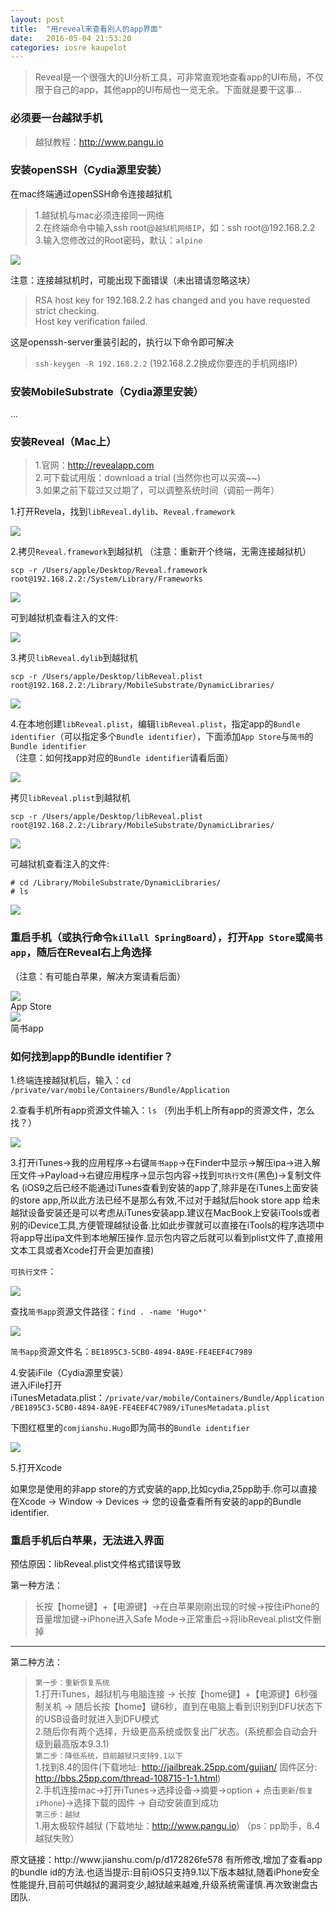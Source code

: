 ```yaml
---
layout: post
title:  "用reveal来查看别人的app界面"
date:   2016-05-04 21:53:20
categories: iosre kaupelot
---
```

<div class="show-content"><blockquote><p>Reveal是一个很强大的UI分析工具，可非常直观地查看app的UI布局，不仅限于自己的app，其他app的UI布局也一览无余。下面就是要干这事...</p></blockquote>
<h3>必须要一台越狱手机</h3>
<blockquote><p>越狱教程：<a href="http://www.pangu.io" target="_blank">http://www.pangu.io</a></p></blockquote>
<h3>安装openSSH（Cydia源里安装）</h3>
<p>在mac终端通过openSSH命令连接越狱机</p>
<blockquote><p>1.越狱机与mac必须连接同一网络<br>  2.在终端命令中输入ssh root@<code>越狱机网络IP</code>，如：ssh root@192.168.2.2<br>  3.输入您修改过的Root密码，默认：<code>alpine</code></p></blockquote>
<div class="image-package">
<img src="http://upload-images.jianshu.io/upload_images/295346-9cc541e11fda0e54.png?imageMogr2/auto-orient/strip%257CimageView2/2/w/1240" data-original-src="http://upload-images.jianshu.io/upload_images/295346-9cc541e11fda0e54.png"><br><div class="image-caption"></div>
</div>
<p>注意：连接越狱机时，可能出现下面错误（未出错请忽略这块）</p>
<blockquote><p>RSA host key for 192.168.2.2 has changed and you have requested strict checking.<br>Host key verification failed.</p></blockquote>
<p>这是openssh-server重装引起的，执行以下命令即可解决</p>
<blockquote><p><code>ssh-keygen -R 192.168.2.2</code>  (192.168.2.2换成你要连的手机网络IP)</p></blockquote>
<h3>安装MobileSubstrate（Cydia源里安装）</h3>
<p>...</p>
<h3>安装Reveal（Mac上）</h3>
<blockquote><p>1.官网：<a href="http://revealapp.com" target="_blank">http://revealapp.com</a><br>2.可下载试用版：download a trial (当然你也可以买滴~~)<br>3.如果之前下载过又过期了，可以调整系统时间（调前一两年）</p></blockquote>
<p>1.打开Revela，找到<code>libReveal.dylib</code>、<code>Reveal.framework</code></p>
<div class="image-package">
<img src="http://upload-images.jianshu.io/upload_images/295346-d5b5d4e236539aec.png?imageMogr2/auto-orient/strip%257CimageView2/2/w/1240" data-original-src="http://upload-images.jianshu.io/upload_images/295346-d5b5d4e236539aec.png"><br><div class="image-caption"></div>
</div>
<p>2.拷贝<code>Reveal.framework</code>到越狱机 （注意：重新开个终端，无需连接越狱机）</p>
<pre><code class="objc">scp -r /Users/apple/Desktop/Reveal.framework  root@192.168.2.2:/System/Library/Frameworks</code></pre>
<div class="image-package">
<img src="http://upload-images.jianshu.io/upload_images/295346-5c2de59a14c5f8f1.png?imageMogr2/auto-orient/strip%257CimageView2/2/w/1240" data-original-src="http://upload-images.jianshu.io/upload_images/295346-5c2de59a14c5f8f1.png"><br><div class="image-caption"></div>
</div>
<p>可到越狱机查看注入的文件:</p>
<div class="image-package">
<img src="http://upload-images.jianshu.io/upload_images/295346-8fe828830756372b.png?imageMogr2/auto-orient/strip%257CimageView2/2/w/1240" data-original-src="http://upload-images.jianshu.io/upload_images/295346-8fe828830756372b.png"><br><div class="image-caption"></div>
</div>
<p>3.拷贝<code>libReveal.dylib</code>到越狱机</p>
<pre><code class="objc">scp -r /Users/apple/Desktop/libReveal.plist root@192.168.2.2:/Library/MobileSubstrate/DynamicLibraries/</code></pre>
<div class="image-package">
<img src="http://upload-images.jianshu.io/upload_images/295346-51cb0b76ce3a2208.png?imageMogr2/auto-orient/strip%257CimageView2/2/w/1240" data-original-src="http://upload-images.jianshu.io/upload_images/295346-51cb0b76ce3a2208.png"><br><div class="image-caption"></div>
</div>
<p>4.在本地创建<code>libReveal.plist</code>，编辑<code>libReveal.plist</code>，指定app的<code>Bundle identifier</code>（可以指定多个<code>Bundle identifier</code>），下面添加<code>App Store</code>与<code>简书</code>的<code>Bundle identifier</code><br>（注意：如何找app对应的<code>Bundle identifier</code>请看后面）</p>
<div class="image-package">
<img src="http://upload-images.jianshu.io/upload_images/295346-75f59b872bc774cd.png?imageMogr2/auto-orient/strip%257CimageView2/2/w/1240" data-original-src="http://upload-images.jianshu.io/upload_images/295346-75f59b872bc774cd.png"><br><div class="image-caption"></div>
</div>
<p>拷贝<code>libReveal.plist</code>到越狱机</p>
<pre><code class="objc">scp -r /Users/apple/Desktop/libReveal.plist root@192.168.2.2:/Library/MobileSubstrate/DynamicLibraries/</code></pre>
<div class="image-package">
<img src="http://upload-images.jianshu.io/upload_images/295346-654a10e8477e5ea4.png?imageMogr2/auto-orient/strip%257CimageView2/2/w/1240" data-original-src="http://upload-images.jianshu.io/upload_images/295346-654a10e8477e5ea4.png"><br><div class="image-caption"></div>
</div>
<p>可越狱机查看注入的文件:</p>
<pre><code class="objc"># cd /Library/MobileSubstrate/DynamicLibraries/
# ls</code></pre>
<div class="image-package">
<img src="http://upload-images.jianshu.io/upload_images/295346-ce6119859c009e43.png?imageMogr2/auto-orient/strip%257CimageView2/2/w/1240" data-original-src="http://upload-images.jianshu.io/upload_images/295346-ce6119859c009e43.png"><br><div class="image-caption"></div>
</div>
<h3>重启手机（或执行命令<code>killall SpringBoard</code>），打开<code>App Store</code>或<code>简书app</code>，随后在Reveal右上角选择</h3>
<p>（注意：有可能白苹果，解决方案请看后面）</p>
<div class="image-package">
<img src="http://upload-images.jianshu.io/upload_images/295346-cdaee7ee5946b7d9.png?imageMogr2/auto-orient/strip%257CimageView2/2/w/1240" data-original-src="http://upload-images.jianshu.io/upload_images/295346-cdaee7ee5946b7d9.png"><br><div class="image-caption">App Store</div>
</div>
<div class="image-package">
<img src="http://upload-images.jianshu.io/upload_images/295346-01fb09a0fcdcd659.png?imageMogr2/auto-orient/strip%257CimageView2/2/w/1240" data-original-src="http://upload-images.jianshu.io/upload_images/295346-01fb09a0fcdcd659.png"><br><div class="image-caption">简书app</div>
</div>
<h3>如何找到app的Bundle identifier？</h3>
<p>1.终端连接越狱机后，输入：<code>cd /private/var/mobile/Containers/Bundle/Application</code></p>
<p>2.查看手机所有app资源文件输入：<code>ls</code>  （列出手机上所有app的资源文件，怎么找？）</p>
<div class="image-package">
<img src="http://upload-images.jianshu.io/upload_images/295346-2815acc01ddaac2b.png?imageMogr2/auto-orient/strip%257CimageView2/2/w/1240" data-original-src="http://upload-images.jianshu.io/upload_images/295346-2815acc01ddaac2b.png"><br><div class="image-caption"></div>
</div>
<p>3.打开iTunes-&gt;我的应用程序-&gt;右键<code>简书app</code>-&gt;在Finder中显示-&gt;解压ipa-&gt;进入解压文件-&gt;Payload-&gt;右键应用程序-&gt;显示包内容-&gt;找到<code>可执行文件</code>(黑色)-&gt;复制文件名 (iOS9之后已经不能通过iTunes查看到安装的app了,除非是在iTunes上面安装的store app,所以此方法已经不是那么有效,不过对于越狱后hook store app 给未越狱设备安装还是可以考虑从iTunes安装app.建议在MacBook上安装iTools或者别的iDevice工具,方便管理越狱设备.比如此步骤就可以直接在iTools的程序选项中将app导出ipa文件到本地解压操作.显示包内容之后就可以看到plist文件了,直接用文本工具或者Xcode打开会更加直接)</p>
<p><code>可执行文件</code>：<br></p><div class="image-package">
<img src="http://upload-images.jianshu.io/upload_images/295346-4ff43aabc45845ca.png?imageMogr2/auto-orient/strip%257CimageView2/2/w/1240" data-original-src="http://upload-images.jianshu.io/upload_images/295346-4ff43aabc45845ca.png"><br><div class="image-caption"></div>
</div>
<p>查找<code>简书app</code>资源文件路径：<code>find . -name 'Hugo*'</code></p>
<div class="image-package">
<img src="http://upload-images.jianshu.io/upload_images/295346-6e858e92ce60eb16.png?imageMogr2/auto-orient/strip%257CimageView2/2/w/1240" data-original-src="http://upload-images.jianshu.io/upload_images/295346-6e858e92ce60eb16.png"><br><div class="image-caption"></div>
</div>
<p><code>简书app</code>资源文件名：<code>BE1895C3-5CB0-4894-8A9E-FE4EEF4C7989</code> </p>
<p>4.安装iFile（Cydia源里安装）<br>进入iFile打开iTunesMetadata.plist：<code>/private/var/mobile/Containers/Bundle/Application/BE1895C3-5CB0-4894-8A9E-FE4EEF4C7989/iTunesMetadata.plist</code></p>
<p>下图红框里的<code>comjianshu.Hugo</code>即为简书的<code>Bundle identifier</code></p>
<div class="image-package">
<img src="http://upload-images.jianshu.io/upload_images/295346-c935e5d5820d4a98.png?imageMogr2/auto-orient/strip%257CimageView2/2/w/1240" data-original-src="http://upload-images.jianshu.io/upload_images/295346-c935e5d5820d4a98.png"><br><div class="image-caption"></div>
</div>
<p>5.打开Xcode</p>
<p>如果您是使用的非app store的方式安装的app,比如cydia,25pp助手.你可以直接在Xcode -> Window -> Devices -> 您的设备查看所有安装的app的Bundle identifier.</p>
<h3>重启手机后白苹果，无法进入界面</h3>
<p>预估原因：libReveal.plist文件格式错误导致</p>
<p>第一种方法：</p>
<blockquote><p>长按【home键】+【电源键】-&gt;在白苹果刚刚出现的时候-&gt;按住iPhone的音量增加键-&gt;iPhone进入Safe Mode-&gt;正常重启-&gt;将libReveal.plist文件删掉</p></blockquote>
<hr>
<p>第二种方法：</p>
<blockquote><p><code>第一步：重新恢复系统</code><br>1.打开iTunes，越狱机与电脑连接 -&gt; 长按【home键】+【电源键】6秒强制关机 -&gt; 随后长按【home】键6秒，直到在电脑上看到识别到DFU状态下的USB设备时就进入到DFU模式<br>2.随后你有两个选择，升级更高系统或恢复出厂状态。(系统都会自动会升级到最高版本9.3.1)<br><code>第二步：降低系统，目前越狱只支持9.1以下</code><br>1.找到8.4的固件(下载地址: <a href="http://jailbreak.25pp.com/gujian/" target="_blank">http://jailbreak.25pp.com/gujian/</a> 固件区分: <a href="http://bbs.25pp.com/thread-108715-1-1.html" target="_blank">http://bbs.25pp.com/thread-108715-1-1.html</a>)<br>2.手机连接mac-&gt;打开iTunes-&gt;选择设备-&gt;摘要-&gt;option + 点击<code>更新</code>/<code>恢复iPhone</code>)-&gt;选择下载的固件 -&gt; 自动安装直到成功<br><code>第三步：越狱</code><br>1.用太极软件越狱 (下载地址：<a href="http://www.pangu.io" target="_blank">http://www.pangu.io</a>)  （ps：pp助手，8.4越狱失败）</p></blockquote>
</div>
原文链接：http://www.jianshu.com/p/d172826fe578 有所修改,增加了查看app的bundle id的方法.也适当提示:目前iOS只支持9.1以下版本越狱,随着iPhone安全性能提升,目前可供越狱的漏洞变少,越狱越来越难,升级系统需谨慎.再次致谢盘古团队.